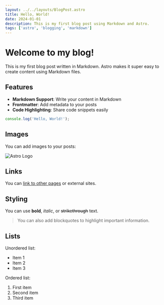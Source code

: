 ```yaml
---
layout: ../../layouts/BlogPost.astro
title: Hello, World!
date: 2024-01-01
description: This is my first blog post using Markdown and Astro.
tags: ['astro', 'blogging', 'markdown']
---
```


# Welcome to my blog!

This is my first blog post written in Markdown. Astro makes it super easy to create content using Markdown files.

## Features

- **Markdown Support**: Write your content in Markdown
- **Frontmatter**: Add metadata to your posts
- **Code Highlighting**: Share code snippets easily

```javascript
console.log('Hello, World!');
```

## Images

You can add images to your posts:

![Astro Logo](https://astro.build/assets/press/full-logo-light.svg)

## Links

You can [link to other pages](/) or external sites.

## Styling

You can use **bold**, *italic*, or ~~strikethrough~~ text.

> You can also add blockquotes to highlight important information.

## Lists

Unordered list:
- Item 1
- Item 2
- Item 3

Ordered list:
1. First item
2. Second item
3. Third item